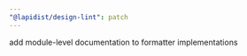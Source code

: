 ```yaml
---
"@lapidist/design-lint": patch
---
```


add module-level documentation to formatter implementations

